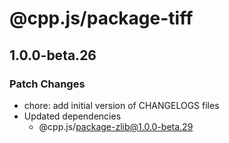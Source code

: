 # @cpp.js/package-tiff

## 1.0.0-beta.26

### Patch Changes

- chore: add initial version of CHANGELOGS files
- Updated dependencies
  - @cpp.js/package-zlib@1.0.0-beta.29
